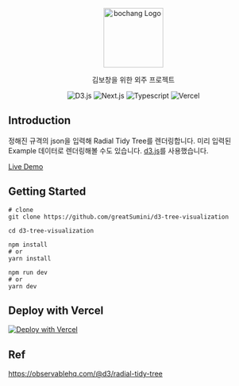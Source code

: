 <p align="center">
  <a href="http://sexy-bochang.now.sh/" target="blank"><img src="https://sexy-bochang.now.sh/images/og.png" width="120" alt="bochang Logo" /></a>
</p>

<p align="center">김보창을 위한 외주 프로젝트</p>

<p align="center">
  <img src="https://img.shields.io/badge/d3.js-000000?style=for-the-badge&logo=d3dotjs&color=orange&logoColor=white" alt="D3.js" />
  <img src="https://img.shields.io/badge/next.js-000000?style=for-the-badge&logo=nextdotjs&logoColor=black&color=white" alt="Next.js" />
  <img src="https://img.shields.io/badge/TypeScript-007ACC?style=for-the-badge&logo=typescript&logoColor=white" alt="Typescript" />
  <img src="https://img.shields.io/badge/vercel-%23000000.svg?style=for-the-badge&logo=vercel&logoColor=white" alt="Vercel" />
</p>
  

## Introduction

정해진 규격의 json을 입력해 Radial Tidy Tree를 렌더링합니다. 미리 입력된 Example 데이터로 렌더링해볼 수도 있습니다. [d3.js](https://www.npmjs.com/package/d3)를 사용했습니다.

[Live Demo](http://sexy-bochang.now.sh/)


## Getting Started

```shell
# clone
git clone https://github.com/greatSumini/d3-tree-visualization

cd d3-tree-visualization

npm install
# or
yarn install

npm run dev
# or
yarn dev
```

## Deploy with Vercel

[![Deploy with Vercel](https://vercel.com/button)](https://vercel.com/new/git/external?repository-url=https%3A%2F%2Fgithub.com%2FgreatSumini%2Fd3-tree-visualization)

## Ref

https://observablehq.com/@d3/radial-tidy-tree


